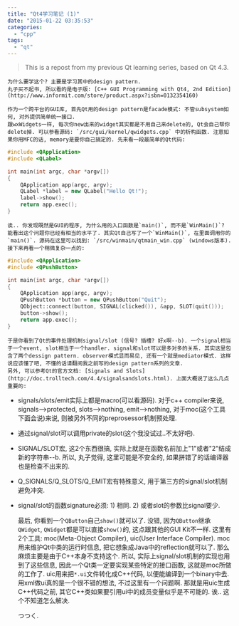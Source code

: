 ```yaml
---
title: "Qt4学习笔记 (1)"
date: "2015-01-22 03:35:53"
categories: 
  - "cpp"
tags: 
  - "qt"
---
```


> This is a repost from my previous Qt learning series, based on Qt 4.3.

    为什么要学这个? 主要是学习其中的design pattern.
    丸子买不起书, 所以看的是电子版: [C++ GUI Programming with Qt4, 2nd Edition](http://www.informit.com/store/product.aspx?isbn=0132354160)

    作为一个跨平台的GUI库, 首先Qt用的design pattern是facade模式: 不管subsystem如何, 对外提供简单统一接口.
    跟wxWidgets一样, 每次你new出来的widget其实都是不用自己来delete的, Qt会自己帮你delete掉. 可以参看源码: `/src/gui/kernel/qwidgets.cpp` 中的析构函数. 注意如果你用MFC的话, memory是要你自己搞定的. 先来看一段最简单的Qt代码:

```cpp
#include <QApplication>
#include <QLabel>

int main(int argc, char *argv[])
{
    QApplication app(argc, argv);
    QLabel *label = new QLabel("Hello Qt!");
    label->show();
    return app.exec();
}
```

    诶.. 你发现既然是GUI的程序, 为什么用的入口函数是`main()`, 而不是`WinMain()`? 能看出这个问题你已经有相当的水平了. 其实Qt自己写了一个`WinMain()`, 在里面调用你的`main()`. 源码在这里可以找到: `/src/winmain/qtmain_win.cpp` (windows版本). 接下来再看一个稍微复杂一点的:

```cpp
#include <QApplication>
#include <QPushButton>

int main(int argc, char *argv[])
{
    QApplication app(argc, argv);
    QPushButton *button = new QPushButton("Quit");
    QObject::connect(button, SIGNAL(clicked()), &app, SLOT(quit()));
    button->show();
    return app.exec();
}
```

    于是你看到了Qt的事件处理机制signal/slot (信号? 插槽? 好x啊--b). 一个signal相当于一个event, slot相当于一个handler. signal和slot可以是多对多的关系. 其实这里包含了两个dessign pattern. observer模式显而易见, 还有一个就是mediator模式. 这样说应该懂了吧, 不懂的话请翻阅我之前写的design pattern系列的文章.
    另外, 可以参考Qt的官方文档: [Signals and Slots](http://doc.trolltech.com/4.4/signalsandslots.html). 上面大概说了这么几点重要的:
- signals/slots/emit实际上都是macro(可以看源码). 对于c++ compiler来说, signals-->protected, slots-->nothing, emit-->nothing, 对于moc(这个工具下面会说)来说, 则被另外不同的preprosessor机制预处理.
- 通过signal/slot可以调用private的slot(这个我没试过..不太好吧). 
- SIGNAL/SLOT宏, 这2个东西很搞, 实际上就是在函数名前加上"1"或者"2"结成新的字符串--b. 所以, 丸子觉得, 这里可能是不安全的, 如果拼错了的话编译器也是检查不出来的.
- Q_SIGNALS/Q_SLOTS/Q_EMIT宏有特殊意义, 用于第三方的signal/slot机制避免冲突.
- signal/slot的函数signature必须: 1) 相同. 2) 或者slot的参数比signal要少.

    最后, 你看到一个`QButton`自己`show()`就可以了. 没错, 因为`QButton`继承`QWidget`, `QWidget`都是可以直接`show()`的, 这点跟其他的GUI Kit不一样.
    这里有2个工具: moc(Meta-Object Compiler), uic(User Interface Compiler).
    moc用来维护Qt中类的运行时信息, 把它想象成Java中的reflection就可以了. 那么麻烦主要是由于C++本身不支持这个. 所以, 实际上signal/slot机制的实现也用到了这些信息, 因此一个Qt类一定要实现某些特定的接口函数, 这就是moc所做的工作了.
    uic用来把`*.ui`文件转化成C++代码, 以便能编译到一个binary中去. 用xml做ui真的是一个很不错的想法, 不过这里有一个问题啊. 那就是用uic生成C++代码之前, 其它C++类如果要引用ui中的成员变量似乎是不可能的. 诶.. 这个不知道怎么解决.

    つつく.
